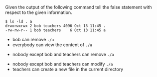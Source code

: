 Given the output of the following command tell the false statement with respect to the given information.
```
$ ls -ld . a
drwxrwxrwx 2 bob teachers 4096 Oct 13 11:45 .
-rw-rw-r-- 1 bob teachers    6 Oct 13 11:45 a
```
* bob can remove ``./a``
* everybody can view the content of ``./a``
+ nobody except bob and teachers can remove ``./a``
* nobody except bob and teachers can modify ``./a``
* teachers can create a new file in the current directory

